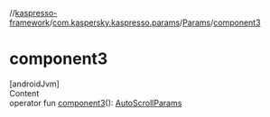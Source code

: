 //[kaspresso-framework](../../index.md)/[com.kaspersky.kaspresso.params](../index.md)/[Params](index.md)/[component3](component3.md)



# component3  
[androidJvm]  
Content  
operator fun [component3](component3.md)(): [AutoScrollParams](../-auto-scroll-params/index.md)  



